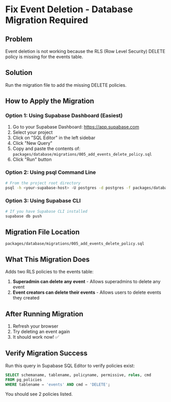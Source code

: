 # Fix Event Deletion - Database Migration Required

## Problem
Event deletion is not working because the RLS (Row Level Security) DELETE policy is missing for the events table.

## Solution
Run the migration file to add the missing DELETE policies.

## How to Apply the Migration

### Option 1: Using Supabase Dashboard (Easiest)
1. Go to your Supabase Dashboard: https://app.supabase.com
2. Select your project
3. Click on "SQL Editor" in the left sidebar
4. Click "New Query"
5. Copy and paste the contents of: `packages/database/migrations/005_add_events_delete_policy.sql`
6. Click "Run" button

### Option 2: Using psql Command Line
```bash
# From the project root directory
psql -h <your-supabase-host> -U postgres -d postgres -f packages/database/migrations/005_add_events_delete_policy.sql
```

### Option 3: Using Supabase CLI
```bash
# If you have Supabase CLI installed
supabase db push
```

## Migration File Location
`packages/database/migrations/005_add_events_delete_policy.sql`

## What This Migration Does
Adds two RLS policies to the events table:
1. **Superadmin can delete any event** - Allows superadmins to delete any event
2. **Event creators can delete their events** - Allows users to delete events they created

## After Running Migration
1. Refresh your browser
2. Try deleting an event again
3. It should work now! ✅

## Verify Migration Success
Run this query in Supabase SQL Editor to verify policies exist:
```sql
SELECT schemaname, tablename, policyname, permissive, roles, cmd
FROM pg_policies
WHERE tablename = 'events' AND cmd = 'DELETE';
```

You should see 2 policies listed.
